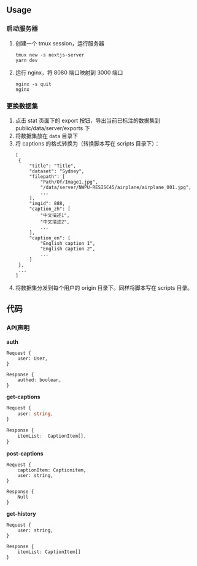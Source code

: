 
## Usage
### 启动服务器
1. 创建一个 tmux session，运行服务器
   ```
   tmux new -s nextjs-server
   yarn dev
   ```
2. 运行 nginx，将 8080 端口映射到 3000 端口
   ```
   nginx -s quit
   nginx
   ```

### 更换数据集
1. 点击 stat 页面下的 export 按钮，导出当前已标注的数据集到 public/data/server/exports 下
2. 将数据集放在 `data` 目录下
3. 将 captions 的格式转换为（转换脚本写在 scripts 目录下）：
   ```
   [
   	{
   		"title": "Title",
		"dataset": "Sydney",
   		"filepath": [
   			"Path/Of/Image1.jpg", 
   			"/data/server/NWPU-RESISC45/airplane/airplane_001.jpg",
   			...
   		],
   		"imgid": 888,
   		"caption_zh": [
   			"中文描述1",
   			"中文描述2",
   			...
   		],
   		"caption_en": [
   			"English caption 1",
   			"English caption 2",
   			...
   		]
   	},
   	...
   ]
   ```
4. 将数据集分发到每个用户的 origin 目录下。同样将脚本写在 scripts 目录。



## 代码
### API声明

**auth**

```
Request {
	user: User,
}

Response {
	authed: boolean,
}
```

**get-captions**

```typescript
Request {
	user: string,
}

Response {
	itemList:  CaptionItem[],
}
```

**post-captions**

```
Request {
	captionItem: Captionitem,
	user: string,
}

Response {
	Null
}
```

**get-history**

```
Request {
	user: string,
}

Response {
	itemList: CaptionItem[]
}